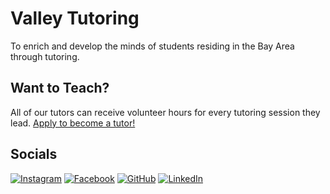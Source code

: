 # Valley Tutoring
To enrich and develop the minds of students residing in the Bay Area through tutoring.

## Want to Teach?
All of our tutors can receive volunteer hours for every tutoring session they lead. [Apply to become a tutor!](https://docs.google.com/forms/d/1RRQfpTTFV_q1XLPXon3cpu03DPZ939BE3lrWgrNN5T4/edit)

## Socials
[![Instagram](https://img.shields.io/badge/Instagram-E4405F?style=for-the-badge&logo=instagram&logoColor=white)](https://www.instagram.com/valley.tutoring/?hl=en)
[![Facebook](https://img.shields.io/badge/Facebook-1877F2?style=for-the-badge&logo=facebook&logoColor=white)](https://www.facebook.com/valley.tutors.96)
[![GitHub](https://img.shields.io/badge/GitHub-100000?style=for-the-badge&logo=github&logoColor=white)](https://github.com/Valley-Tutoring)
[![LinkedIn](https://img.shields.io/badge/LinkedIn-0077B5?style=for-the-badge&logo=linkedin&logoColor=white)](https://www.linkedin.com/company/valleytutoring/)

